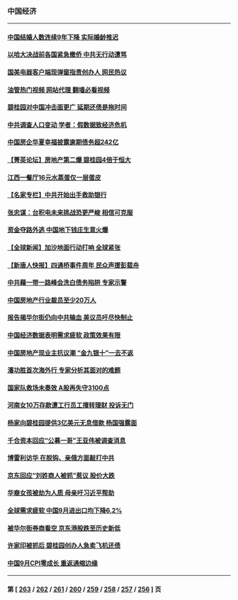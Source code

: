 ### 中国经济
---
#### [中国结婚人数连续9年下降 实际婚龄推迟](../../pages/ncid283/n14095669.md?10161245) 
#### [以哈大决战前各国紧急撤侨 中共无行动遭骂](../../pages/ncid283/n14095711.md?10161245) 
#### [国美电器客户端现弹窗指责创办人 网民热议](../../pages/ncid283/n14095655.md?10161245) 
#### [油管热门视频 网站代理 翻墙必看视频](http://138.2.39.72:81/youtube.html?epic-marker?10161245)
#### [碧桂园对中国冲击面更广 延期还债是拖时间](../../pages/ncid283/n14095572.md?10161245) 
#### [中共调查人口变动 学者：假数据致经济危机](../../pages/ncid283/n14094360.md?10161245) 
#### [中国房企华夏幸福披露逾期债务超242亿](../../pages/ncid283/n14095447.md?10161245) 
#### [【菁英论坛】房地产第二爆 碧桂园4倍于恒大](../../pages/ncid283/n14095400.md?10161245) 
#### [江西一餐厅16元水蒸蛋仅一层蛋皮](../../pages/ncid283/n14095454.md?10161245) 
#### [【名家专栏】中共开始出手救助银行](../../pages/ncid283/n14091469.md?10161245) 
#### [张忠谋：台积电未来挑战恐更严峻 相信可克服](../../pages/ncid283/n14095076.md?10161245) 
#### [资金夺路外逃 中国地下钱庄生意火爆](../../pages/ncid283/n14094845.md?10161245) 
#### [【全球新闻】加沙地面行动打响 全球紧张](../../pages/ncid283/n14095085.md?10161245) 
#### [【新唐人快报】四通桥事件周年 民众声援彭载舟](../../pages/ncid283/n14094934.md?10161245) 
#### [中共藉一带一路峰会洗白债务陷阱 专家示警](../../pages/ncid283/n14094737.md?10161245) 
#### [中国房地产行业裁员至少20万人](../../pages/ncid283/n14094949.md?10161245) 
#### [报告揭华尔街仍向中共输血 美议员吁尽快制止](../../pages/ncid283/n14094873.md?10161245) 
#### [中国经济数据表明需求疲软 政策效果有限](../../pages/ncid283/n14094888.md?10161245) 
#### [中国房地产现业主抗议潮 “金九银十”一去不返](../../pages/ncid283/n14094840.md?10161245) 
#### [潘功胜首次海外行 专家分析其面对的难题](../../pages/ncid283/n14092038.md?10161245) 
#### [国家队救场未奏效 A股再失守3100点](../../pages/ncid283/n14094050.md?10161245) 
#### [河南女10万存款遭工行员工擅转理财 投诉无门](../../pages/ncid283/n14094643.md?10161245) 
#### [杨家向碧桂园提供3亿美元无息借款 杨国强露面](../../pages/ncid283/n14094624.md?10161245) 
#### [千合资本回应“公募一哥”王亚伟被调查消息](../../pages/ncid283/n14094725.md?10161245) 
#### [博雷利访华 在脱钩、亲俄方面敲打中共](../../pages/ncid283/n14094644.md?10161245) 
#### [京东回应“刘姓商人被抓”惹议 股价大跌](../../pages/ncid283/n14094480.md?10161245) 
#### [华裔女孩被劫为人质 母亲吁习近平帮助](../../pages/ncid283/n14094500.md?10161245) 
#### [全球需求疲软 中国9月进出口均下降6.2%](../../pages/ncid283/n14094455.md?10161245) 
#### [被华尔街券商看空 京东港股跌至历史新低](../../pages/ncid283/n14094356.md?10161245) 
#### [许家印被抓后 碧桂园创办人急卖飞机还债](../../pages/ncid283/n14094364.md?10161245) 
#### [中国9月CPI零成长 重返通缩边缘](../../pages/ncid283/n14094318.md?10161245) 

---
#### 第 [ [263](./263.md?10161245) / [262](./262.md?10161245) / [261](./261.md?10161245) / [260](./260.md?10161245) / [259](./259.md?10161245) / [258](./258.md?10161245) / [257](./257.md?10161245) / [256](./256.md?10161245) ] 页
